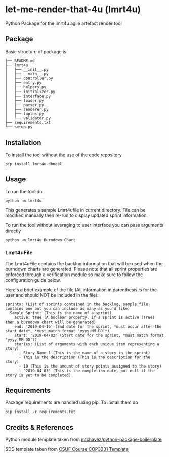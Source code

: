 let-me-render-that-4u (lmrt4u)
==========================

Python Package for the lmrt4u agile artefact render tool

## Package

Basic structure of package is

```
├── README.md
├── lmrt4u
│   ├── __init__.py
│   ├── __main__.py
│   ├── controller.py
│   ├── entry.py
│   ├── helpers.py
│   ├── initializer.py
│   ├── interface.py
│   ├── loader.py
│   ├── parser.py
│   ├── renderer.py
│   ├── tuples.py
│   └── validator.py
├── requirements.txt
└── setup.py
```

## Installation
To install the tool without the use of  the code repository

```
pip install lmrt4u-dbneal
```

## Usage

To run the tool do

```
python -m lmrt4u
```

This generates a sample Lmrt4ufile in current directory. File can be modified manually then re-run to display updated sprint information.

To run the tool without leveraging to user interface you can pass arguments directly

```
python -m lmrt4u Burndown Chart
```

### Lmrt4uFile

The Lmrt4uFile contains the backlog information that will be used when the burndown charts are generated. Please note that all sprint properties are enforced through a verification module
so make sure to follow the configuration guide below.

Here's a brief example  of the file (All information in parenthesis is for the user and should NOT be included in the file):

```
sprints: (List of sprints contained in the backlog, sample file contains one but you can include as many as you'd like)
  Sample Sprint: (This is the name of a sprint)
    active: true (A boolean property, if a sprint is active (True) then a burndown chart will be generated)
    end: '2019-04-16' (End date for the sprint, *must occur after the start date*, *must match format 'yyyy-MM-DD'*)
    start: '2019-04-02' (Start date for the sprint, *must match format 'yyyy-MM-DD'))
    stories: (List of arguments with each unique item representing a story)
    - - Story Name 1 (This is the name of a story in the sprint)
      - This is the description (This is the description for the story)
      - 10 (This is the amount of story points assigned to the story)
      - '2019-04-03' (This is the completion date, put null if the story is yet to be completed)
```

## Requirements

Package requirements are handled using pip. To install them do

```
pip install -r requirements.txt
```

## Credits & References

Python module template taken from [mtchavez/python-package-boilerplate](https://github.com/mtchavez/python-package-boilerplate)

SDD template taken from  [CSUF Course COP3331 Template](http://www.cs.fsu.edu/~lacher/courses/COP3331/sdd.html)
